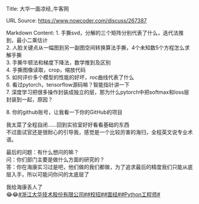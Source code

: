 Title: 大华一面凉经_牛客网

URL Source: https://www.nowcoder.com/discuss/267387

Markdown Content:
1\. 手撕svd，分解的三个矩阵分别代表了什么，迭代法推到，最小二乘估计  
2\. 人脸关键点从一幅图到另一副图空间转换算法手撕，4个未知数5个方程怎么求解手撕  
3\. 手撕牛顿法和梯度下降法，数学推到及区别  
4\. 手撕图像读取，crop，缩放代码  
5\. 如何评价多个模型的性能的好坏，roc曲线代表了什么  
6\. 看过pytorch，tensorflow源码嘛？智能指针讲一下  
7\. 深度学习把很多操作封装成独立的层，那为什么pytorch中把softmax和loss层封装到一起，原因？

8\. 你的github账号，让我看一下你的GitHub的项目

我太菜了全程自闭……回到实验室好好看看基础的东西  
不过面试官还是很耐心的引导我，感觉是一个比较厉害的海归，全程英文说专业术语。

最后的问题：有什么想问的嘛？  
问：你们部门主要是做什么方面的研究的？  
答：你在海康实习过是吧，他们做的我们都做，为了追求最后的精度我们只能从底层入手，所以可能问你问的太底层了

我给海康丢人了  
😂😂[#浙江大华技术股份有限公司#](https://www.nowcoder.com/enterprise/948/discussion)[#校招#](https://www.nowcoder.com/creation/subject/d09b966a380b45ddaba9dc5a6bd5ee19)[#面经#](https://www.nowcoder.com/creation/subject/928d551be73f40db82c0ed83286c8783)[#Python工程师#](https://www.nowcoder.com/creation/subject/1717d34c09bb4862b631bd35b9d6d4d9)
